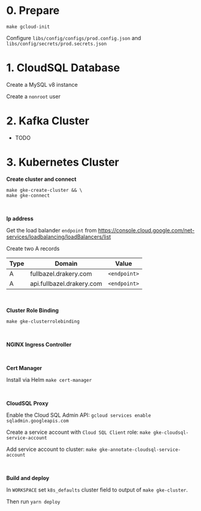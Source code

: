 # 0. Prepare

```
make gcloud-init
```

Configure `libs/config/configs/prod.config.json` and `libs/config/secrets/prod.secrets.json`

# 1. CloudSQL Database

Create a MySQL v8 instance

Create a `nonroot` user

# 2. Kafka Cluster

- TODO

# 3. Kubernetes Cluster

**Create cluster and connect**

```
make gke-create-cluster && \
make gke-connect
```

<br>

**Ip address**

Get the load balander `endpoint` from https://console.cloud.google.com/net-services/loadbalancing/loadBalancers/list

Create two A records

| Type | Domain                    | Value        |
| ---- | ------------------------- | ------------ |
| A    | fullbazel.drakery.com     | `<endpoint>` |
| A    | api.fullbazel.drakery.com | `<endpoint>` |

<br>

**Cluster Role Binding**

`make gke-clusterrolebinding`

<br>

**NGINX Ingress Controller**

<br>

**Cert Manager**

Install via Helm `make cert-manager`

<br>

**CloudSQL Proxy**

Enable the Cloud SQL Admin API:
`gcloud services enable sqladmin.googleapis.com`

Create a service account with `Cloud SQL Client` role: `make gke-cloudsql-service-account`

Add service account to cluster: `make gke-annotate-cloudsql-service-account`

<br>

**Build and deploy**

In `WORKSPACE` set `k8s_defaults` cluster field to output of `make gke-cluster`.

Then run `yarn deploy`
